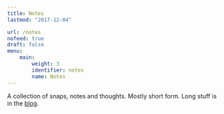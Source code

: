 ```yaml
---
title: Notes
lastmod: "2017-12-04"

url: /notes
nofeed: true
draft: false
menu:
    main:
        weight: 3
        identifier: notes
        name: Notes
---
```


A collection of snaps, notes and thoughts. Mostly short form. Long stuff is in the [blog](/posts).
